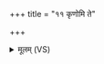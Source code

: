 +++
title = "११ कृणोमि ते"

+++
<details><summary>मूलम् (VS)</summary>

कृ॒णोमि॑ ते प्राणापा॒नौ ज॒रां मृ॒त्युं दी॒र्घमायुः॑ स्व॒स्ति। वै॑वस्व॒तेन॒ प्रहि॑तान्यमदू॒तांश्च॑र॒तोऽप॑ सेधामि॒ सर्वा॑न् ॥
</details>